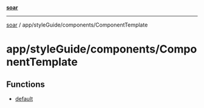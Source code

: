 [**soar**](../../../../README.md)

***

[soar](../../../../modules.md) / app/styleGuide/components/ComponentTemplate

# app/styleGuide/components/ComponentTemplate

## Functions

- [default](functions/default.md)
